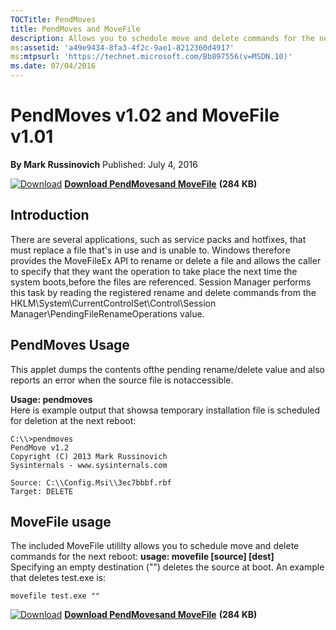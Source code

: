```yaml
--- 
TOCTitle: PendMoves
title: PendMoves and MoveFile
description: Allows you to schedule move and delete commands for the next reboot.
ms:assetid: 'a49e9434-8fa3-4f2c-9ae1-8212360d4917'
ms:mtpsurl: 'https://technet.microsoft.com/Bb897556(v=MSDN.10)'
ms.date: 07/04/2016
---
```

PendMoves v1.02 and MoveFile v1.01
================================= 

**By Mark Russinovich**
Published: July 4, 2016

[![Download](/media/landing/sysinternals/Download_sm.png)](https://download.sysinternals.com/files/PendMoves.zip) [**Download PendMovesand MoveFile**](https://download.sysinternals.com/files/PendMoves.zip) **(284 KB)**


## Introduction
There are several applications,  such as service packs and  hotfixes, that must replace a file that's in use and is unable to. Windows therefore provides the MoveFileEx API to rename or  delete a file and allows the caller to specify that they want the operation to take place the  next time the system boots,before the files are referenced. Session Manager performs this task by reading the registered rename and delete commands from  the HKLM\\System\\CurrentControlSet\\Control\\Session Manager\\PendingFileRenameOperations value. 

## PendMoves Usage 
This applet dumps the contents ofthe pending rename/delete value  and also reports an error when the source file is notaccessible. 

**Usage: pendmoves**  
Here is example output that showsa temporary installation file is scheduled for deletion at the next reboot:

```Shell
C:\\>pendmoves 
PendMove v1.2 
Copyright (C) 2013 Mark Russinovich 
Sysinternals - www.sysinternals.com  

Source: C:\\Config.Msi\\3ec7bbbf.rbf 
Target: DELETE 
``` 

## MoveFile usage 
The included MoveFile utililty allows you to schedule move and  delete commands for the next reboot:
**usage: movefile [source] [dest]**  
Specifying an empty destination  ("") deletes the source at boot. An example that deletes test.exe is: 

```Shell
movefile test.exe ""  
```

[![Download](/media/landing/sysinternals/Download_sm.png)](https://download.sysinternals.com/files/PendMoves.zip) [**Download PendMovesand MoveFile**](https://download.sysinternals.com/files/PendMoves.zip) **(284 KB)**